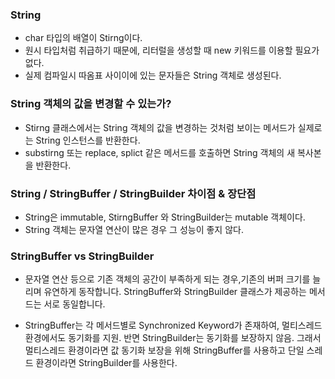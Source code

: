### String
- char 타입의 배열이 Stirng이다.
- 원시 타입처럼 취급하기 때문에, 리터럴을 생성할 때 new 키워드를 이용할 필요가 없다.
- 실제 컴파일시 따옴표 사이이에 있는 문자들은 String 객체로 생성된다.


### String 객체의 값을 변경할 수 있는가?
- Stirng 클래스에서는 String 객체의 값을 변경하는 것처럼 보이는 메서드가 실제로는 String 인스턴스를 반환한다. 
- substirng 또는 replace, splict 같은 메서드를 호출하면 String 객체의 새 복사본을 반환한다.

### String / StringBuffer / StringBuilder 차이점 & 장단점
- String은 immutable, StirngBuffer 와 StringBuilder는 mutable 객체이다.
- String 객체는 문자열 연산이 많은 경우 그 성능이 좋지 않다.

### StringBuffer vs StringBuilder
- 문자열 연산 등으로 기존 객체의 공간이 부족하게 되는 경우,기존의 버퍼 크기를 늘리며 유연하게 동작합니다. StringBuffer와 StringBuilder 클래스가 제공하는 메서드는 서로 동일합니다.

- StringBuffer는 각 메서드별로 Synchronized Keyword가 존재하여, 멀티스레드 환경에서도 동기화를 지원. 반면 StringBuilder는 동기화를 보장하지 않음. 그래서 멀티스레드 환경이라면 값 동기화 보장을 위해 StringBuffer를 사용하고 단일 스레드 환경이라면 StringBuilder를 사용한다.